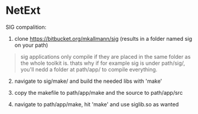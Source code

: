# NetExt

SIG compalition:

1. clone https://bitbucket.org/mkallmann/sig (results in a folder named sig on your path)

>sig applications only compile if they are placed in the same folder as the whole toolkit is. thats why if for example sig is under path/sig/, you'll nedd a folder at path/app/ to compile everything.

2. navigate to sig/make/ and build the needed libs with 'make'

3. copy the makefile to path/app/make and the source to path/app/src

4. navigate to path/app/make, hit 'make' and use siglib.so as wanted




